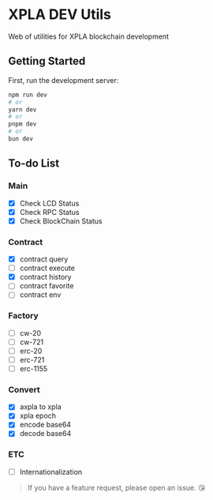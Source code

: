 # XPLA DEV Utils
Web of utilities for XPLA blockchain development

## Getting Started

First, run the development server:

```bash
npm run dev
# or
yarn dev
# or
pnpm dev
# or
bun dev
```

## To-do List

### Main
- [x] Check LCD Status
- [x] Check RPC Status
- [x] Check BlockChain Status

### Contract
- [x] contract query
- [ ] contract execute
- [x] contract history
- [ ] contract favorite
- [ ] contract env

### Factory
- [ ] cw-20
- [ ] cw-721
- [ ] erc-20
- [ ] erc-721
- [ ] erc-1155

### Convert
- [x] axpla to xpla
- [x] xpla epoch
- [x] encode base64
- [x] decode base64

### ETC
- [ ] Internationalization 

> If you have a feature request, please open an issue. 😘
